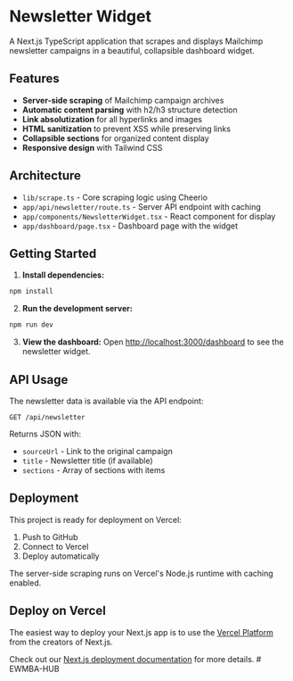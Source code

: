 # Newsletter Widget

A Next.js TypeScript application that scrapes and displays Mailchimp newsletter campaigns in a beautiful, collapsible dashboard widget.

## Features

- **Server-side scraping** of Mailchimp campaign archives
- **Automatic content parsing** with h2/h3 structure detection
- **Link absolutization** for all hyperlinks and images
- **HTML sanitization** to prevent XSS while preserving links
- **Collapsible sections** for organized content display
- **Responsive design** with Tailwind CSS

## Architecture

- `lib/scrape.ts` - Core scraping logic using Cheerio
- `app/api/newsletter/route.ts` - Server API endpoint with caching
- `app/components/NewsletterWidget.tsx` - React component for display
- `app/dashboard/page.tsx` - Dashboard page with the widget

## Getting Started

1. **Install dependencies:**
```bash
npm install
```

2. **Run the development server:**
```bash
npm run dev
```

3. **View the dashboard:**
Open [http://localhost:3000/dashboard](http://localhost:3000/dashboard) to see the newsletter widget.

## API Usage

The newsletter data is available via the API endpoint:
```
GET /api/newsletter
```

Returns JSON with:
- `sourceUrl` - Link to the original campaign
- `title` - Newsletter title (if available)
- `sections` - Array of sections with items

## Deployment

This project is ready for deployment on Vercel:

1. Push to GitHub
2. Connect to Vercel
3. Deploy automatically

The server-side scraping runs on Vercel's Node.js runtime with caching enabled.

## Deploy on Vercel

The easiest way to deploy your Next.js app is to use the [Vercel Platform](https://vercel.com/new?utm_medium=default-template&filter=next.js&utm_source=create-next-app&utm_campaign=create-next-app-readme) from the creators of Next.js.

Check out our [Next.js deployment documentation](https://nextjs.org/docs/app/building-your-application/deploying) for more details.
#   E W M B A - H U B  
 